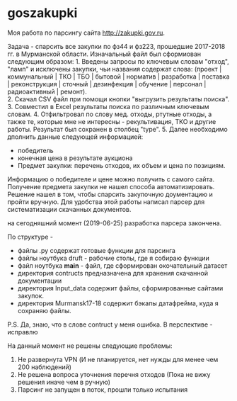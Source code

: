 # goszakupki
Моя работа по парсингу сайта http://zakupki.gov.ru.

Задача - спарсить все закупки по фз44 и фз223, прошедшие 2017-2018 гг. в Мурманской области. 
Изначальный файл был сформиован следующим образом: 
1. 
Введены запросы по ключевым словам "отход", "ламп" и  исключены закупки, чьи названия содержат слова: 
(проект | коммунальный | ТКО | ТБО | бытовой | норматив | разработка | поставка | реконструкция | сточный | дезинфекция 
| обучение | персонал | радиоактивный | ремонт).  
2.
Скачал CSV файл при помощи  кнопки "выгрузить результаты поиска". 
3. Совместил в Excel результаты поиска по различным ключевым словам. 
4. Отфильтровал по слову мед. отходы, ртутные отходы, а также те, которые мне не интересны - рекультивация, ТКО и другие работы. 
Результат был сохранен в столбец "type".
5. Далее необходимо дполнить данные следующей информацией: 
- победитель
- конечная цена в результате аукциона
- Предмет закупки: перечень отходов, их объем и цена по позициям. 

Информацию о победителе и цене можно получить с самого сайта. 
Получение предмета закупки не нашел способа автоматизировать. Решение нашел в том, чтобы спарсить закупочную доументацию и пройти
вручную. Для удобства этой работы написал парсер для систематизации скачанных документов.

на сегодняшний момент (2019-06-25) разработка парсера закончена. 

По структуре - 
- файлы .py содержат готовые функции для парсинга
- файлы ноутбука druft - рабочие столы, где я собираю функции
- файл ноутбука __main__ - файл, где сформирован окочательный датасет
- директория contructs предназначена для хранения скачанной документации
- директория Input_data содержит файлы, сформированные сайтами закупок.
- директория Murmansk17-18 содержит бэкапы датафрейма, куда я сохраняю файлы.

P.S. Да, знаю, что в слове contruct у меня ошибка. 
В перспективе - исправлю

На данный момент не решены следующие проблемы: 
1. Не развернута VPN (И не планируется, нет нужды для менее чем 200 наблюдений)
2. Не решена вопроса уточнения перечня отходов (Пока не вижу решения иначе чем в ручную)
3. Парсинг не запущен в поток, прошли только испытания
